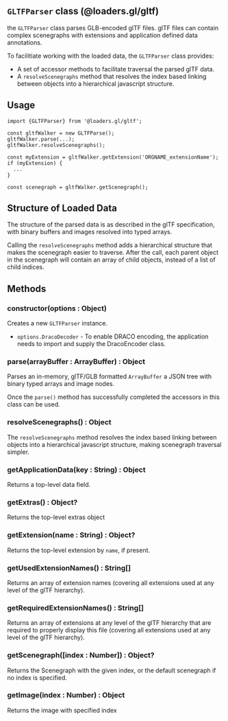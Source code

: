 ## `GLTFParser` class (@loaders.gl/gltf)

the `GLTFParser` class parses GLB-encoded glTF files. glTF files can contain complex scenegraphs with extensions and application defined data annotations.

To facilitiate working with the loaded data, the `GLTFParser` class provides:

* A set of accessor methods to facilitate traversal the parsed glTF data.
* A `resolveScenegraphs` method that resolves the index based linking between objects into a hierarchical javascript structure.


## Usage

```
import {GLTFParser} from '@loaders.gl/gltf';

const gltfWalker = new GLTFParse();
gltfWalker.parse(...);
gltfWalker.resolveScenegraphs();

const myExtension = gltfWalker.getExtension('ORGNAME_extensionName');
if (myExtension) {
  ...
}

const scenegraph = gltfWalker.getScenegraph();
```


## Structure of Loaded Data

The structure of the parsed data is as described in the glTF specification, with binary buffers and images resolved into typed arrays.

Calling the `resolveScenegraphs` method adds a hierarchical structure that makes the scenegraph easier to traverse. After the call, each parent object in the scenegraph will contain an array of child objects, instead of a list of child indices.


## Methods

### constructor(options : Object)

Creates a new `GLTFParser` instance.

* `options.DracoDecoder` - To enable DRACO encoding, the application needs to import and supply the DracoEncoder class.


### parse(arrayBuffer : ArrayBuffer) : Object

Parses an in-memory, glTF/GLB formatted `ArrayBuffer` a JSON tree with binary typed arrays and image nodes.

Once the `parse()` method has successfully completed the accessors in this class can be used.


### resolveScenegraphs() : Object

The `resolveScenegraphs` method resolves the index based linking between objects into a hierarchical javascript structure, making scenegraph traversal simpler.


### getApplicationData(key : String) : Object

Returns a top-level data field.


### getExtras() : Object?

Returns the top-level extras object


### getExtension(name : String) : Object?

Returns the top-level extension by `name`, if present.


### getUsedExtensionNames() : String[]

Returns an array of extension names (covering all extensions used at any level of the glTF hierarchy).


### getRequiredExtensionNames() : String[]

Returns an array of extensions at any level of the glTF hierarchy that are required to properly display this file (covering all extensions used at any level of the glTF hierarchy).


### getScenegraph([index : Number]) : Object?

Returns the Scenegraph with the given index, or the default scenegraph if no index is specified.


### getImage(index : Number) : Object

Returns the image with specified index
